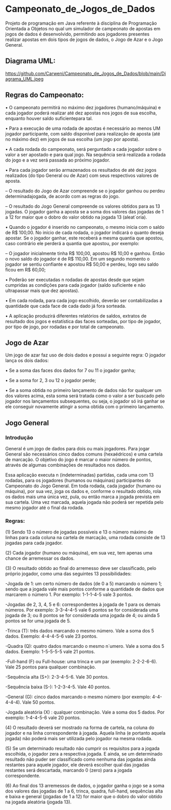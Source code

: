 # Campeonato_de_Jogos_de_Dados

Projeto de programação em Java referente à disciplina de Programação Orientada a Objetos no qual um simulador de campeonato de apostas em jogos de dados é desenvolvido, permitindo aos jogadores presentes realizar apostas em dois tipos de jogos de dados, o Jogo de Azar e o Jogo General.

## Diagrama UML:

https://github.com/Carweni/Campeonato_de_Jogos_de_Dados/blob/main/Diagrama_UML.jpeg

## Regras do Campeonato:

• O campeonato permitirá no máximo dez jogadores (humano/máquina) e cada jogador poderá realizar até dez apostas nos jogos de sua escolha, enquanto houver saldo suficientepara tal.

• Para a execução de uma rodada de apostas é necessário ao menos UM jogador participante, com saldo disponível para realização de aposta (até no máximo dez) em jogos de sua escolha (um jogo por aposta).

• A cada rodada do campeonato, será perguntado a cada jogador sobre o valor a ser apostado e para qual jogo. Na sequência será realizada a rodada do jogo e a vez será passada ao próximo jogador.

• Para cada jogador serão armazenados os resultados de até dez jogos realizados (do tipo General ou de Azar) com seus respectivos valores de aposta.

– O resultado do Jogo de Azar compreende se o jogador ganhou ou perdeu determinadajogada, de acordo com as regras do jogo.

– O resultado do Jogo General compreende os valores obtidos para as 13 jogadas. O jogador ganha a aposta se a soma dos valores das jogadas de 1 a 12 for maior que o dobro do valor obtido na jogada 13 (aleat´oria).

• Quando o jogador é inserido no campeonato, o mesmo inicia com o saldo de R$ 100,00. No início de cada rodada, o jogador indicará o quanto deseja apostar. Se o jogador ganhar, este receberá a mesma quantia que apostou, caso contrário ele perderá a quantia que apostou, por exemplo:

– O jogador inicialmente tinha R$ 100,00, apostou R$ 10,00 e ganhou. Então o novo saldo do jogador é de R$ 110,00. Em um segundo momento o jogador se sentiu confiante e apostou R$ 50,00 e perdeu, logo seu saldo ficou em R$ 60,00;

• Poderão ser executadas n rodadas de apostas desde que sejam cumpridas as condições para cada jogador (saldo suficiente e não ultrapassar mais que dez apostas).

• Em cada rodada, para cada jogo escolhido, deverão ser contabilizadas a quantidade que cada face de cada dado já fora sorteada.

• A aplicação produzirá diferentes relatórios de saldos, extratos de resultado dos jogos e estatística das faces sorteadas, por tipo de jogador, por tipo de jogo, por rodadas e por total de campeonato.

## Jogo de Azar

Um jogo de azar faz uso de dois dados e possui a seguinte regra: O jogador lança os dois dados:

• Se a soma das faces dos dados for 7 ou 11 o jogador ganha;

• Se a soma for 2, 3 ou 12 o jogador perde;

• Se a soma obtida no primeiro lançamento de dados não for qualquer um dos valores acima, esta soma será tratada como o valor a ser buscado pelo jogador nos lançamentos subsequentes, ou seja, o jogador só irá ganhar se ele conseguir novamente atingir a soma obtida com o primeiro lançamento.

## Jogo General

### Introdução

General é um jogo de dados para dois ou mais jogadores. Para jogar General são necessários cinco dados comuns (hexaédricos) e uma cartela de marcação. O objetivo do jogo é marcar o maior número de pontos, através de algumas combinações de resultados nos dados.

Essa aplicação executa n (indeterminadas) partidas, cada uma com 13 rodadas, para os jogadores (humanos ou máquinas) participantes do Campeonato do Jogo General. Em toda rodada, cada jogador (humano ou máquina), por sua vez, joga os dados e, conforme o resultado obtido, rola os dados mais uma única vez, pula, ou então marca a jogada prevista em sua cartela. Uma vez marcada, aquela jogada não poderá ser repetida pelo mesmo jogador até o final da rodada.

### Regras:

(1) Sendo 13 o número de jogadas possíveis e 13 o número máximo de linhas para cada coluna na cartela de marcação, uma rodada consiste de 13 jogadas para cada jogador.

(2) Cada jogador (humano ou máquina), em sua vez, tem apenas uma chance de arremessar os dados.

(3) O resultado obtido ao final do arremesso deve ser classificado, pelo próprio jogador, como uma das seguintes 13 possibilidades:

-Jogada de 1: um certo número de dados (de 0 a 5) marcando o número 1; sendo que a jogada vale mais pontos conforme a quantidade de dados que marcarem o número 1. Por exemplo: 1-1-1-4-5 vale 3 pontos.

-Jogadas de 2, 3, 4, 5 e 6: correspondentes à jogada de 1 para os demais números. Por exemplo: 3-3-4-4-5 vale 6 pontos se for considerada uma jogada de 3; ou 8 pontos se for considerada uma jogada de 4; ou ainda 5 pontos se for uma jogada de 5.

-Trinca (T): três dados marcando o mesmo número. Vale a soma dos 5 dados. Exemplo: 4-4-4-5-6 vale 23 pontos.

-Quadra (Q): quatro dados marcando o mesmo n´umero. Vale a soma dos 5 dados. Exemplo: 1-5-5-5-5 vale 21 pontos.

-Full-hand (F) ou Full-house: uma trinca e um par (exemplo: 2-2-2-6-6). Vale 25 pontos para qualquer combinação.

-Sequência alta (S+): 2-3-4-5-6. Vale 30 pontos.

-Sequência baixa (S-): 1-2-3-4-5. Vale 40 pontos.

-General (G): cinco dados marcando o mesmo número (por exemplo: 4-4-4-4-4). Vale 50 pontos.

-Jogada aleatória (X) : qualquer combinação. Vale a soma dos 5 dados. Por exemplo: 1-4-4-5-6 vale 20 pontos.

(4) O resultado deverá ser mostrado na forma de cartela, na coluna do jogador e na linha correspondente à jogada. Aquela linha (e portanto aquela jogada) não poderá mais ser utilizada pelo jogador na mesma rodada.

(5) Se um determinado resultado não cumprir os requisitos para a jogada escolhida, o jogador zera a respectiva jogada. E ainda, se um determinado resultado não puder ser classificado como nenhuma das jogadas ainda restantes para aquele jogador, ele deverá escolher qual das jogadas restantes será descartada, marcando 0 (zero) para a jogada correspondente.

(6) Ao final dos 13 arremessos de dados, o jogador ganha o jogo se a soma dos valores das jogadas de 1 a 6, trinca, quadra, full-hand, sequências alta e baixa e general (jogadas de 1 a 12) for maior que o dobro do valor obtido na jogada aleatória (jogada 13).

